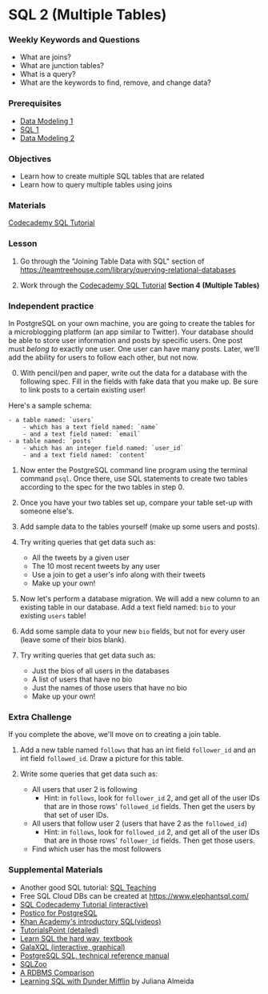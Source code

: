 # SQL 2 (Multiple Tables)

### Weekly Keywords and Questions

- What are joins?
- What are junction tables?
- What is a query?
- What are the keywords to find, remove, and change data?


### Prerequisites

- [Data Modeling 1](./data-modeling-1.md)
- [SQL 1](./sql-1.md)
- [Data Modeling 2](./data-modeling-2.md)

### Objectives

- Learn how to create multiple SQL tables that are related
- Learn how to query multiple tables using joins

### Materials

[Codecademy SQL Tutorial](https://www.codecademy.com/learn/learn-sql)

### Lesson

1. Go through the "Joining Table Data with SQL" section of https://teamtreehouse.com/library/querying-relational-databases

2. Work through the [Codecademy SQL Tutorial](https://www.codecademy.com/learn/learn-sql) **Section 4 (Multiple Tables)**

### Independent practice

In PostgreSQL on your own machine, you are going to create the tables for a microblogging platform (an app similar to Twitter). Your database should be able to store user information and posts by specific users. One post must _belong to_ exactly one user. One user can have many posts. Later, we'll add the ability for users to follow each other, but not now.

0. With pencil/pen and paper, write out the data for a database with the following spec. Fill in the fields with fake data that you make up. Be sure to link posts to a certain existing user!

Here's a sample schema:

    - a table named: `users`
        - which has a text field named: `name`
        - and a text field named: `email`
    - a table named: `posts`
        - which has an integer field named: `user_id`
        - and a text field named: `content`

1. Now enter the PostgreSQL command line program using the terminal command `psql`. Once there, use SQL statements to create two tables according to the spec for the two tables in step 0.

1.  Once you have your two tables set up, compare your table set-up with someone else's.

1.  Add sample data to the tables yourself (make up some users and posts).

1.  Try writing queries that get data such as:

    - All the tweets by a given user
    - The 10 most recent tweets by any user
    - Use a join to get a user's info along with their tweets
    - Make up your own!

1.  Now let's perform a database migration. We will add a new column to an existing table in our database. Add a text field named: `bio` to your existing `users` table!

1.  Add some sample data to your new `bio` fields, but not for every user (leave some of their bios blank).

1.  Try writing queries that get data such as:
    - Just the bios of all users in the databases
    - A list of users that have no bio
    - Just the names of those users that have no bio
    - Make up your own!

### Extra Challenge

If you complete the above, we'll move on to creating a join table.

1. Add a new table named `follows` that has an int field `follower_id` and an int field `followed_id`. Draw a picture for this table.

2. Write some queries that get data such as:
   - All users that user 2 is following
     - Hint: in `follows`, look for `follower_id` 2, and get all of the user IDs that are in those rows' `followed_id` fields. Then get the users by that set of user IDs.
   - All users that follow user 2 (users that have 2 as the `followed_id`)
     - Hint: in `follows`, look for `followed_id` 2, and get all of the user IDs that are in those rows' `follower_id` fields. Then get those users.
   - Find which user has the most followers

### Supplemental Materials

- Another good SQL tutorial: [SQL Teaching](https://www.sqlteaching.com)
- Free SQL Cloud DBs can be created at https://www.elephantsql.com/
- [SQL Codecademy Tutorial (interactive)](https://www.codecademy.com/learn/learn-sql)
- [Postico for PostgreSQL](https://eggerapps.at/postico/)
- [Khan Academy's introductory SQL(videos)](https://www.khanacademy.org/computing/computer-programming/sql/sql-basics/v/welcome-to-sql)
- [TutorialsPoint (detailed)](https://www.tutorialspoint.com/sql/)
- [Learn SQL the hard way, textbook](https://learncodethehardway.org/sql/)
- [GalaXQL (interactive, graphical)](http://sol.gfxile.net/galaxql.html)
- [PostgreSQL SQL, technical reference manual](https://www.postgresql.org/docs/current/static/sql.html)
- [SQLZoo](https://sqlzoo.net/wiki/SQL_Tutorial)
- [A RDBMS Comparison](https://www.digitalocean.com/community/tutorials/sqlite-vs-mysql-vs-postgresql-a-comparison-of-relational-database-management-systems)
- [Learning SQL with Dunder Mifflin](https://medium.com/@julinvictus/learning-sql-with-dunder-mifflin-693bcd7f5a7) by Juliana Almeida
